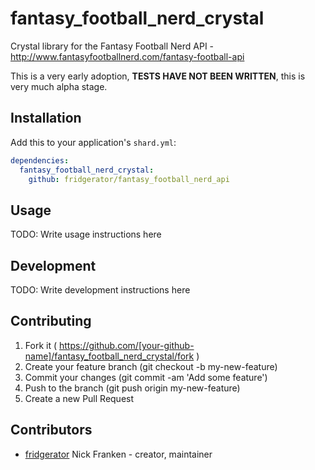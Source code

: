 # fantasy_football_nerd_crystal

Crystal library for the Fantasy Football Nerd API - http://www.fantasyfootballnerd.com/fantasy-football-api

This is a very early adoption, **TESTS HAVE NOT BEEN WRITTEN**, this is very  much alpha stage.

## Installation


Add this to your application's `shard.yml`:

```yaml
dependencies:
  fantasy_football_nerd_crystal:
    github: fridgerator/fantasy_football_nerd_api
```


## Usage



TODO: Write usage instructions here

## Development

TODO: Write development instructions here

## Contributing

1. Fork it ( https://github.com/[your-github-name]/fantasy_football_nerd_crystal/fork )
2. Create your feature branch (git checkout -b my-new-feature)
3. Commit your changes (git commit -am 'Add some feature')
4. Push to the branch (git push origin my-new-feature)
5. Create a new Pull Request

## Contributors

- [fridgerator](https://github.com/fridgerator) Nick Franken - creator, maintainer
